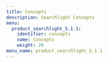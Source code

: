 ```yaml
---
title: Concepts
description: Searchlight Concepts
menu:
  product_searchlight_5.1.1:
    identifier: concepts
    name: Concepts
    weight: 20
menu_name: product_searchlight_5.1.1
---
```

